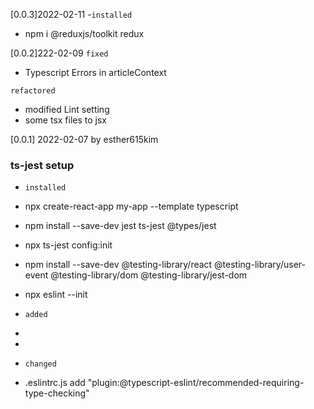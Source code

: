 [0.0.3]2022-02-11
-`installed`
- npm i @reduxjs/toolkit redux 


[0.0.2]222-02-09
`fixed`
- Typescript Errors in articleContext

`refactored`
- modified Lint setting
- some tsx files to jsx

[0.0.1] 2022-02-07
by esther615kim
### ts-jest setup
- `installed`
- npx create-react-app my-app --template typescript
- npm install --save-dev jest ts-jest @types/jest
- npx ts-jest config:init
- npm install --save-dev @testing-library/react @testing-library/user-event @testing-library/dom @testing-library/jest-dom
- npx eslint --init

- `added`
-
-

- `changed`
- .eslintrc.js add  "plugin:@typescript-eslint/recommended-requiring-type-checking"
